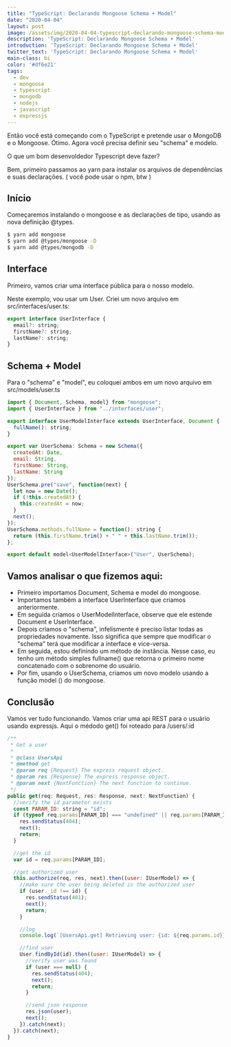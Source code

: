 ```yaml
---
title: "TypeScript: Declarando Mongoose Schema + Model"
date: "2020-04-04"
layout: post
image: /assets/img/2020-04-04-typescript-declarando-mongoose-schema-model/typegoose.jpg
description: 'TypeScript: Declarando Mongoose Schema + Model'
introduction: 'TypeScript: Declarando Mongoose Schema + Model'
twitter_text: 'TypeScript: Declarando Mongoose Schema + Model'
main-class: bi
color: '#df6e21'
tags:
  - dev
  - mongoose
  - typescript
  - mongodb
  - nodejs
  - javascript
  - expressjs
---
```


Então você está começando com o TypeScript e pretende usar o MongoDB e o Mongoose. Ótimo. Agora você precisa definir seu "schema" e modelo.

O que um bom desenvoldedor Typescript deve fazer?

Bem, primeiro passamos ao yarn para instalar os arquivos de dependências e suas declarações. ( você pode usar o npm, btw )

## Início

Começaremos instalando o mongoose e as declarações de tipo, usando as nova definição @types.
```bash
$ yarn add mongoose
$ yarn add @types/mongoose -D
$ yarn add @types/mongodb -D
```

## Interface

Primeiro, vamos criar uma interface pública para o nosso modelo.

Neste exemplo, vou usar um User. Criei um novo arquivo em src/interfaces/user.ts:

```js
export interface UserInterface {
  email?: string;
  firstName?: string;
  lastName?: string;
}
```

## Schema + Model

Para o "schema" e "model", eu coloquei ambos em um novo arquivo em src/models/user.ts

```js
import { Document, Schema, model} from "mongoose";
import { UserInterface } from "../interfaces/user";

export interface UserModelInterface extends UserInterface, Document {
  fullName(): string;
}

export var UserSchema: Schema = new Schema({
  createdAt: Date,
  email: String,
  firstName: String,
  lastName: String
});
UserSchema.pre("save", function(next) {
  let now = new Date();
  if (!this.createdAt) {
    this.createdAt = now;
  }
  next();
});
UserSchema.methods.fullName = function(): string {
  return (this.firstName.trim() + " " + this.lastName.trim());
};

export default model<UserModelInterface>("User", UserSchema);
```

## Vamos analisar o que fizemos aqui:

- Primeiro importamos Document, Schema e model do mongoose.
- Importamos também a interface UserInterface que criamos anteriormente.
- Em seguida criamos o UserModelInterface, observe que ele estende Document e UserInterface.
- Depois criamos o "schema", infelismente é preciso listar todas as propriedades novamente. Isso significa que sempre que modificar o "schema" terá que modificar a interface e vice-versa.
- Em seguida, estou definindo um método de instância. Nesse caso, eu tenho um método simples fullname() que retorna o primeiro nome concatenado com o sobrenome do usuário.
- Por fim, usando o UserSchema, criamos um novo modelo usando a função model () do mongoose.

## Conclusão

Vamos ver tudo funcionando. Vamos criar uma api REST para o usuário usando expressjs. Aqui o médodo get() foi roteado para /users/:id

```js
/**
 * Get a user
 *
 * @class UsersApi
 * @method get
 * @param req {Request} The express request object.
 * @param res {Response} The express response object.
 * @param next {NextFunction} The next function to continue.
 */
public get(req: Request, res: Response, next: NextFunction) {
  //verify the id parameter exists
  const PARAM_ID: string = "id";
  if (typeof req.params[PARAM_ID] === "undefined" || req.params[PARAM_ID] === null) {
    res.sendStatus(404);
    next();
    return;
  }

  //get the id
  var id = req.params[PARAM_ID];

  //get authorized user
  this.authorize(req, res, next).then((user: IUserModel) => {
    //make sure the user being deleted is the authorized user
    if (user._id !== id) {
      res.sendStatus(401);
      next();
      return;
    }

    //log
    console.log(`[UsersApi.get] Retrieving user: {id: ${req.params.id}}.`);

    //find user
    User.findById(id).then((user: IUserModel) => {
      //verify user was found
      if (user === null) {
        res.sendStatus(404);
        next();
        return;
      }

      //send json response
      res.json(user);
      next();
    }).catch(next);
  }).catch(next);
}
```
